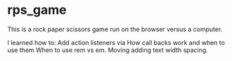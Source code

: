 # rps_game
This is a rock paper scissors game run on the browser versus a computer.

I learned how to:
Add action listeners via 
How call backs work and when to use them
When to use rem vs em.
Moving adding text width spacing.
